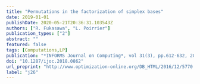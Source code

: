 ```yaml
---
title: "Permutations in the factorization of simplex bases"
date: 2019-01-01
publishDate: 2020-05-21T20:36:31.103543Z
authors: ["R. Fukasawa", "L. Poirrier"]
publication_types: ["2"]
abstract: ""
featured: false
tags: [Computations,LP]
publication: "*INFORMS Journal on Computing*, vol 31(3), pp.612-632, 2019" 
doi: "10.1287/ijoc.2018.0862"
url_preprint: "http://www.optimization-online.org/DB_HTML/2016/12/5770.html"
label: "j26"
---
```


